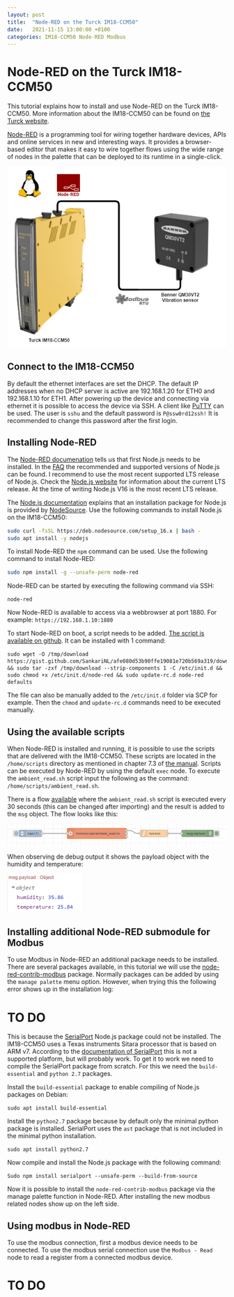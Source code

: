 ```yaml
---
layout: post
title:  "Node-RED on the Turck IM18-CCM50"
date:   2021-11-15 13:00:00 +0100
categories: IM18-CCM50 Node-RED Modbus
---
```

# Node-RED on the Turck IM18-CCM50
This tutorial explains how to install and use Node-RED on the Turck IM18-CCM50. More information about the IM18-CCM50 can be found on [the Turck website](https://www.turck.de/en/product/100022405).

[Node-RED](https://nodered.org/) is a programming tool for wiring together hardware devices, APIs and online services in new and interesting ways. It provides a browser-based editor that makes it easy to wire together flows using the wide range of nodes in the palette that can be deployed to its runtime in a single-click.

![CCM50NodeRED](/assets/img/CCM50NodeRed.png)

## Connect to the IM18-CCM50
By default the ethernet interfaces are set the DHCP. The default IP addresses when no DHCP server is active are 192.168.1.20 for ETH0 and 192.168.1.10 for ETH1. After powering up the device and connecting via ethernet it is possible to access the device via SSH. A client like [PuTTY](https://www.putty.org/) can be used. The user is `sshu` and the default password is `P@ssw0rd12ssh!` It is recommended to change this password after the first login. 

## Installing Node-RED
The [Node-RED documenation](https://nodered.org/docs/getting-started/local) tells us that first Node.js needs to be installed. In the [FAQ](https://nodered.org/docs/faq/node-versions) the recommended and supported versions of Node.js can be found. I recommend to use the most recent supported LTS release of Node.js. Check the [Node.js website](https://nodejs.org/en/about/releases/) for information about the current LTS release. At the time of writing Node.js V16 is the most recent LTS release.

The [Node.js documentation](https://nodejs.org/en/download/package-manager/#debian-and-ubuntu-based-linux-distributions) explains that an installation package for Node.js is provided by [NodeSource](https://github.com/nodesource/distributions/blob/master/README.md#installation-instructions). Use the following commands to install Node.js on the IM18-CCM50:
```bash
sudo curl -fsSL https://deb.nodesource.com/setup_16.x | bash -
sudo apt install -y nodejs
```

To install Node-RED the `npm` command can be used. Use the following command to install Node-RED:
```bash
sudo npm install -g --unsafe-perm node-red
```

Node-RED can be started by executing the following command via SSH:
```
node-red
```

Now Node-RED is available to access via a webbrowser at port 1880. For example: `https://192.168.1.10:1880`

To start Node-RED on boot, a script needs to be added. [The script is available on github](https://gist.github.com/SankariNL/afe080d53b90ffe19081e720b569a319). It can be installed with 1 command:
```
sudo wget -O /tmp/download https://gist.github.com/SankariNL/afe080d53b90ffe19081e720b569a319/download && sudo tar -zxf /tmp/download --strip-components 1 -C /etc/init.d && sudo chmod +x /etc/init.d/node-red && sudo update-rc.d node-red defaults
```
The file can also be manually added to the `/etc/init.d` folder via SCP for example. Then the `chmod` and `update-rc.d` commands need to be executed manually.

## Using the available scripts
When Node-RED is installed and running, it is possible to use the scripts that are delivered with the IM18-CCM50. These scripts are located in the `/home/scripts` directory as mentioned in chapter 7.3 of [the manual](https://www.turck.nl/attachment/100023797.pdf). Scripts can be executed by Node-RED by using the default `exec` node. To execute the `ambient_read.sh` script input the following as the command: `/home/scripts/ambient_read.sh`. 

There is a flow [available](https://flows.nodered.org/flow/64631bb920110a0fb6db3e0c8c765735) where the `ambient_read.sh` script is executed every 30 seconds (this can be changed after importing) and the result is added to the `msg` object. The flow looks like this:

![Ambient](/assets/img/Ambient_read-flow.png)

When observing de debug output it shows the payload object with the humidity and temperature:

![Payload object](/assets/img/PayloadObject.png)

## Installing additional Node-RED submodule for Modbus
To use Modbus in Node-RED an additional package needs to be installed. There are several packages available, in this tutorial we will use the [node-red-contrib-modbus](https://flows.nodered.org/node/node-red-contrib-modbus) package. Normally packages can be added by using the `manage palette` menu option. However, when trying this the following error shows up in the installation log: 
# TO DO

This is because the [SerialPort](https://www.npmjs.com/package/serialport) Node.js package could not be installed. The IM18-CCM50 uses a Texas instruments Sitara processor that is based on ARM v7. According to the [documentation of SerialPort](https://serialport.io/docs/guide-platform-support) this is not a supported platform, but will probably work. To get it to work we need to compile the SerialPort package from scratch. For this we need the `build-essential` and `python 2.7` packages.

Install the `build-essential` package to enable compiling of Node.js packages on Debian:
```
sudo apt install build-essential
```

Install the `python2.7` package because by default only the minimal python package is installed. SerialPort uses the `ast` package that is not included in the minimal python installation.
```
sudo apt install python2.7
```

Now compile and install the Node.js package with the following command:
```
Sudo npm install serialport --unsafe-perm --build-from-source
```

Now it is possible to install the `node-red-contrib-modbus` package via the manage palette function in Node-RED. After installing the new modbus related nodes show up on the left side.

## Using modbus in Node-RED
To use the modbus connection, first a modbus device needs to be connected. 
 To use the modbus serial connection use the `Modbus - Read` node to read a register from a connected modbus device.

 # TO DO